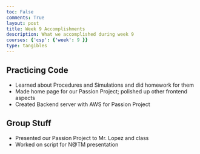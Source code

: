 ```yaml
---
toc: False
comments: True
layout: post
title: Week 9 Accomplishments
description: What we accomplished during week 9
courses: {'csp': {'week': 9 }}
type: tangibles
---
```


## Practicing Code
* Learned about Procedures and Simulations and did homework for them
* Made home page for our Passion Project; polished up other frontend aspects
* Created Backend server with AWS for Passion Project

## Group Stuff
* Presented our Passion Project to Mr. Lopez and class
* Worked on script for N@TM presentation
